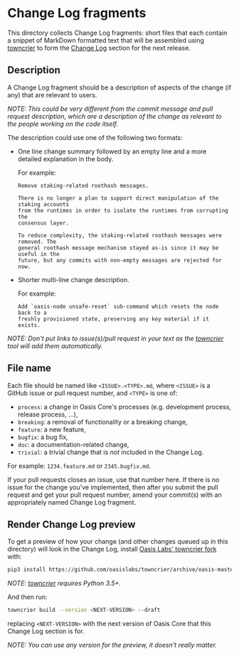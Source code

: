 # Change Log fragments

This directory collects Change Log fragments:
short files that each contain a snippet of MarkDown formatted text that will be
assembled using [towncrier] to form the [Change Log] section for the next
release.

## Description

A Change Log fragment should be a description of aspects of the change (if any)
that are relevant to users.

_NOTE: This could be very different from the commit message and pull request
description, which are a description of the change as relevant to the people
working on the code itself._

The description could use one of the following two formats:

- One line change summary followed by an empty line and a more detailed
  explanation in the body.

  For example:

  ```text
  Remove staking-related roothash messages.

  There is no longer a plan to support direct manipulation of the staking accounts
  from the runtimes in order to isolate the runtimes from corrupting the
  consensus layer.

  To reduce complexity, the staking-related roothash messages were removed. The
  general roothash message mechanism stayed as-is since it may be useful in the
  future, but any commits with non-empty messages are rejected for now.
  ```

- Shorter multi-line change description.

  For example:

  ```text
  Add `oasis-node unsafe-reset` sub-command which resets the node back to a
  freshly provisioned state, preserving any key material if it exists.
  ```

_NOTE: Don't put links to issue(s)/pull request in your text as the [towncrier]
tool will add them automatically._

## File name

Each file should be named like `<ISSUE>.<TYPE>.md`, where `<ISSUE>` is a GitHub
issue or pull request number, and `<TYPE>` is one of:

- `process`: a change in Oasis Core's processes (e.g. development process,
  release process, ...),
- `breaking`: a removal of functionality or a breaking change,
- `feature`: a new feature,
- `bugfix`: a bug fix,
- `doc`: a documentation-related change,
- `trivial`: a trivial change that is _not_ included in the Change Log.

For example: ``1234.feature.md`` or ``2345.bugfix.md``.

If your pull requests closes an issue, use that number here.
If there is no issue for the change you've implemented, then after you submit
the pull request and get your pull request number, amend your commit(s) with an
appropriately named Change Log fragment.

## Render Change Log preview

To get a preview of how your change (and other changes queued up in this
directory) will look in the Change Log, install [Oasis Labs' towncrier fork]
with:

```bash
pip3 install https://github.com/oasislabs/towncrier/archive/oasis-master.tar.gz
```

_NOTE: [towncrier] requires Python 3.5+._

And then run:

```bash
towncrier build --version <NEXT-VERSION> --draft
```

replacing `<NEXT-VERSION>` with the next version of Oasis Core that this
Change Log section is for.

_NOTE: You can use any version for the preview, it doesn't really matter._

[Change Log]: ../CHANGELOG.md
[towncrier]: https://github.com/hawkowl/towncrier
[Oasis Labs' towncrier fork]: https://github.com/oasislabs/towncrier

